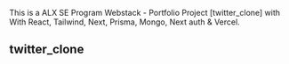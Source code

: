 This is a ALX SE Program Webstack - Portfolio Project [twitter_clone] with With React, Tailwind, Next, Prisma, Mongo, Next auth & Vercel.

## twitter_clone


